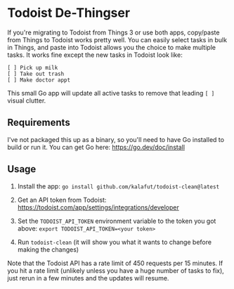 # Todoist De-Thingser

If you're migrating to Todoist from Things 3 or use both apps, copy/paste from Things
to Todoist works pretty well. You can easily select tasks in bulk in Things, and paste
into Todoist allows you the choice to make multiple tasks. It works fine except the new
tasks in Todoist look like:

```
[ ] Pick up milk
[ ] Take out trash
[ ] Make doctor appt
```

This small Go app will update all active tasks to remove that leading `[ ]` visual clutter.

## Requirements

I've not packaged this up as a binary, so you'll need to have Go installed to build or run it.
You can get Go here: https://go.dev/doc/install

## Usage

1. Install the app: `go install github.com/kalafut/todoist-clean@latest`
1. Get an API token from Todoist: https://todoist.com/app/settings/integrations/developer
1. Set the `TODOIST_API_TOKEN` environment variable to the token you got above: `export TODOIST_API_TOKEN=<your token>`

1. Run `todoist-clean` (it will show you what it wants to change before making the changes)

Note that the Todoist API has a rate limit of 450 requests per 15 minutes. If you hit a rate limit (unlikely
unless you have a huge number of tasks to fix), just rerun in a few minutes and the updates will resume.
